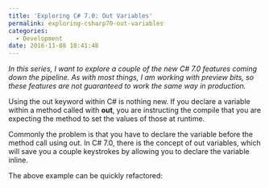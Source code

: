 ```yaml
---
title: 'Exploring C# 7.0: Out Variables'
permalink: exploring-csharp70-out-variables
categories:
  - Development
date: 2016-11-08 18:41:48
---
```


_In this series, I want to explore a couple of the new C# 7.0 features coming down the pipeline.  As with most things, I am working with preview bits, so these features are not guaranteed to work the same way in production._

Using the out keyword within C# is nothing new. If you declare a variable within a method called with **out**, you are instructing the compile that you are expecting the method to set the values of those at runtime.

<script src="https://gist.github.com/1kevgriff/5beb9283714ed97ef5f16999c55b7afd.js"></script>

Commonly the problem is that you have to declare the variable before the method call using out. In C# 7.0, there is the concept of out variables, which will save you a couple keystrokes by allowing you to declare the variable inline.

The above example can be quickly refactored:

<script src="https://gist.github.com/1kevgriff/b688355a8085c648a50d91d1d09020d6.js"></script>
